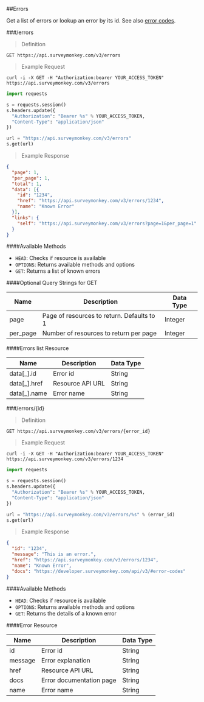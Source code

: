 ##Errors

Get a list of errors or lookup an error by its id. See also [error codes](#error-codes).

###/errors

>Definition

```
GET https://api.surveymonkey.com/v3/errors
```

>Example Request

```shell
curl -i -X GET -H "Authorization:bearer YOUR_ACCESS_TOKEN" https://api.surveymonkey.com/v3/errors
```

```python
import requests

s = requests.session()
s.headers.update({
  "Authorization": "Bearer %s" % YOUR_ACCESS_TOKEN,
  "Content-Type": "application/json"
})

url = "https://api.surveymonkey.com/v3/errors"
s.get(url)
```

>Example Response

```json
{
  "page": 1,
  "per_page": 1,
  "total": 1,
  "data": [{
    "id": "1234",
    "href": "https://api.surveymonkey.com/v3/errors/1234",
    "name": "Known Error"
  }],
  "links": {
    "self": "https://api.surveymonkey.com/v3/errors?page=1&per_page=1"
  }
}
```
####Available Methods

 * `HEAD`: Checks if resource is available
 * `OPTIONS`: Returns available methods and options
 * `GET`: Returns a list of known errors

####Optional Query Strings for GET

Name | Description | Data Type
------ | ------- | -------
page | Page of resources to return. Defaults to 1 | Integer
per_page | Number of resources to return per page | Integer

####Errors list Resource

Name | Description | Data Type
------ | ------- | -------
data[\_].id | Error id | String
data[\_].href  | Resource API URL | String
data[\_].name | Error name | String


###/errors/{id}

>Definition

```
GET https://api.surveymonkey.com/v3/errors/{error_id}
```

>Example Request

```shell
curl -i -X GET -H "Authorization:bearer YOUR_ACCESS_TOKEN" https://api.surveymonkey.com/v3/errors/1234
```

```python
import requests

s = requests.session()
s.headers.update({
  "Authorization": "Bearer %s" % YOUR_ACCESS_TOKEN,
  "Content-Type": "application/json"
})

url = "https://api.surveymonkey.com/v3/errors/%s" % (error_id)
s.get(url)
```

>Example Response

```json
{
  "id": "1234",
  "message": "This is an error.",
  "href": "https://api.surveymonkey.com/v3/errors/1234",
  "name": "Known Error",
  "docs": "https://developer.surveymonkey.com/api/v3/#error-codes"
}
```

####Available Methods

 * `HEAD`: Checks if resource is available
 * `OPTIONS`: Returns available methods and options
 * `GET`: Returns the details of a known error

####Error Resource

Name | Description | Data Type
------ | ------- | -------
id | Error id | String
message | Error explanation | String
href | Resource API URL | String
docs | Error documentation page | String
name | Error name | String



